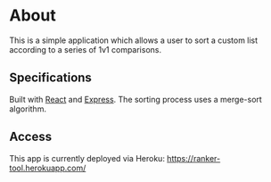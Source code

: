 # About
This is a simple application which allows a user to sort a custom list according to a series of 1v1 comparisons.

## Specifications
Built with [React](https://reactjs.org) and [Express](https://expressjs.com). The sorting process uses a merge-sort algorithm.

## Access
This app is currently deployed via Heroku: https://ranker-tool.herokuapp.com/

